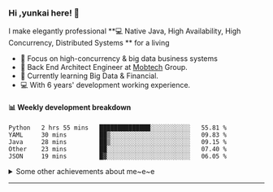 ### Hi ,yunkai here! :wave: 

I make elegantly professional **💻 Native Java, High Availability, High Concurrency, Distributed Systems ** for a living

* 🧐   Focus on high-concurrency & big data business systems
* 💼   Back End Architect Engineer at [Mobtech](https://www.mob.com/) Group.
* 🌱   Currently learning Big Data & Financial.
* 💻   With 6 years' development working experience.

#### :bar_chart: Weekly development breakdown

<!--START_SECTION:waka-->
```text
Python   2 hrs 55 mins   ██████████████░░░░░░░░░░░   55.81 % 
YAML     30 mins         ██▒░░░░░░░░░░░░░░░░░░░░░░   09.83 % 
Java     28 mins         ██▒░░░░░░░░░░░░░░░░░░░░░░   09.15 % 
Other    23 mins         ██░░░░░░░░░░░░░░░░░░░░░░░   07.40 % 
JSON     19 mins         █▓░░░░░░░░░░░░░░░░░░░░░░░   06.05 % 
```
<!--END_SECTION:waka-->

<details>
  <summary>Some other achievements about me~e~e</summary>
  <br>

* 👑   Some GitHub statistical reports:

<p align="center">
<img align="center" src="https://github-readme-stats.vercel.app/api/top-langs/?username=JanYunkai&hide_langs_below=1&theme=default&line_height=27&layout=compact" />
<img align="center" src="https://github-readme-stats.vercel.app/api?username=JanYunkai&show_icons=true&count_private=true&include_all_commits=true&line_height=21&layout=compact" alt="halfrost's Github Stats" />
<img align="center" src="https://github-profile-trophy.vercel.app/?username=JanYunkai&column=7" alt="JanYunkai's Github Trophy" />
</p>

</details>

---
